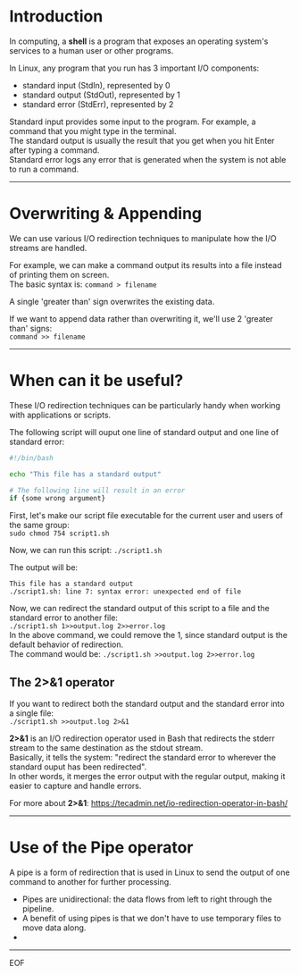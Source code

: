 # Introduction

In computing, a **shell** is a program that exposes an operating system's services to a human user or other programs.

In Linux, any program that you run has 3 important I/O components:
- standard input (StdIn), represented by 0
- standard output (StdOut), represented by 1
- standard error (StdErr), represented by 2

Standard input provides some input to the program. For example, a command that you might type in the terminal.  
The standard output is usually the result that you get when you hit Enter after typing a command.  
Standard error logs any error that is generated when the system is not able to run a command.  

---

# Overwriting & Appending

We can use various I/O redirection techniques to manipulate how the I/O streams are handled.  

For example, we can make a command output its results into a file instead of printing them on screen.  
The basic syntax is: `command > filename`  

A single 'greater than' sign overwrites the existing data.  

If we want to append data rather than overwriting it, we'll use 2 'greater than' signs:  
`command >> filename`  

---

# When can it be useful?

These I/O redirection techniques can be particularly handy when working with applications or scripts.  

The following script will ouput one line of standard output and one line of standard error:  
```sh
#!/bin/bash

echo "This file has a standard output"

# The following line will result in an error
if {some wrong argument}
```

First, let's make our script file executable for the current user and users of the same group:  
`sudo chmod 754 script1.sh`

Now, we can run this script: `./script1.sh`

The output will be:  
```
This file has a standard output
./script1.sh: line 7: syntax error: unexpected end of file
```

Now, we can redirect the standard output of this script to a file and the standard error to another file:  
`./script1.sh 1>>output.log 2>>error.log`  
In the above command, we could remove the 1, since standard output is the default behavior of redirection.  
The command would be: `./script1.sh >>output.log 2>>error.log` 

## The 2>&1 operator

If you want to redirect both the standard output and the standard error into a single file:  
`./script1.sh >>output.log 2>&1`  

**2>&1** is an I/O redirection operator used in Bash that redirects the stderr stream to the same destination as the stdout stream.  
Basically, it tells the system: "redirect the standard error to wherever the standard ouput has been redirected".  
In other words, it merges the error output with the regular output, making it easier to capture and handle errors.  

For more about **2>&1**: https://tecadmin.net/io-redirection-operator-in-bash/  

---

# Use of the Pipe operator

A pipe is a form of redirection that is used in Linux to send the output of one command to another for further processing.  
- Pipes are unidirectional: the data flows from left to right through the pipeline.
- A benefit of using pipes is that we don't have to use temporary files to move data along.
- 

---
EOF
